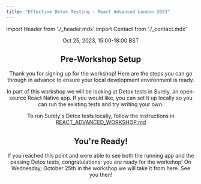 ```yaml
---
title: "Effective Detox Testing - React Advanced London 2023"
---
```


import Header from './_header.mdx'
import Contact from './_contact.mdx'

<Header />

Oct 25, 2023, 15:00-18:00 BST

## Pre-Workshop Setup

Thank you for signing up for the workshop! Here are the steps you can go through in advance to ensure your local development environment is ready.

In part of this workshop we will be looking at Detox tests in Surely, an open-source React Native app. If you would like, you can set it up locally so you can run the existing tests and try writing your own.

To run Surely's Detox tests locally, follow the instructions in [REACT_ADVANCED_WORKSHOP.md](https://github.com/CodingItWrong/surely-expo/blob/main/REACT_ADVANCED_WORKSHOP.md)

## You're Ready!

If you reached this point and were able to see both the running app and the passing Detox tests, congratulations: you are ready for the workshop! On Wednesday, October 25th in the workshop we will take it from here. See you then!

<Contact />
